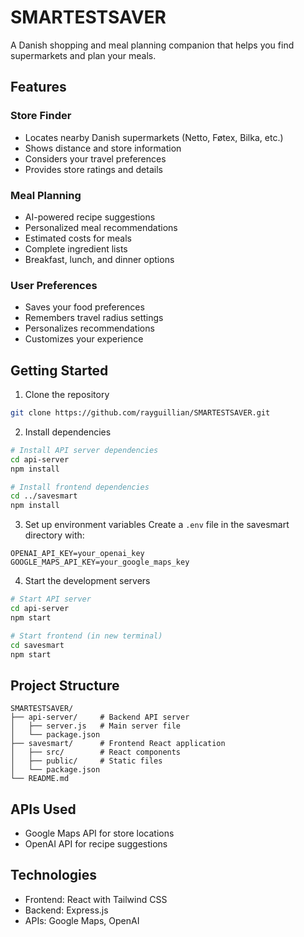 # SMARTESTSAVER

A Danish shopping and meal planning companion that helps you find supermarkets and plan your meals.

## Features

### Store Finder
- Locates nearby Danish supermarkets (Netto, Føtex, Bilka, etc.)
- Shows distance and store information
- Considers your travel preferences
- Provides store ratings and details

### Meal Planning
- AI-powered recipe suggestions
- Personalized meal recommendations
- Estimated costs for meals
- Complete ingredient lists
- Breakfast, lunch, and dinner options

### User Preferences
- Saves your food preferences
- Remembers travel radius settings
- Personalizes recommendations
- Customizes your experience

## Getting Started

1. Clone the repository
```bash
git clone https://github.com/rayguillian/SMARTESTSAVER.git
```

2. Install dependencies
```bash
# Install API server dependencies
cd api-server
npm install

# Install frontend dependencies
cd ../savesmart
npm install
```

3. Set up environment variables
Create a `.env` file in the savesmart directory with:
```
OPENAI_API_KEY=your_openai_key
GOOGLE_MAPS_API_KEY=your_google_maps_key
```

4. Start the development servers
```bash
# Start API server
cd api-server
npm start

# Start frontend (in new terminal)
cd savesmart
npm start
```

## Project Structure

```
SMARTESTSAVER/
├── api-server/     # Backend API server
│   ├── server.js   # Main server file
│   └── package.json
├── savesmart/      # Frontend React application
│   ├── src/        # React components
│   ├── public/     # Static files
│   └── package.json
└── README.md
```

## APIs Used
- Google Maps API for store locations
- OpenAI API for recipe suggestions

## Technologies
- Frontend: React with Tailwind CSS
- Backend: Express.js
- APIs: Google Maps, OpenAI